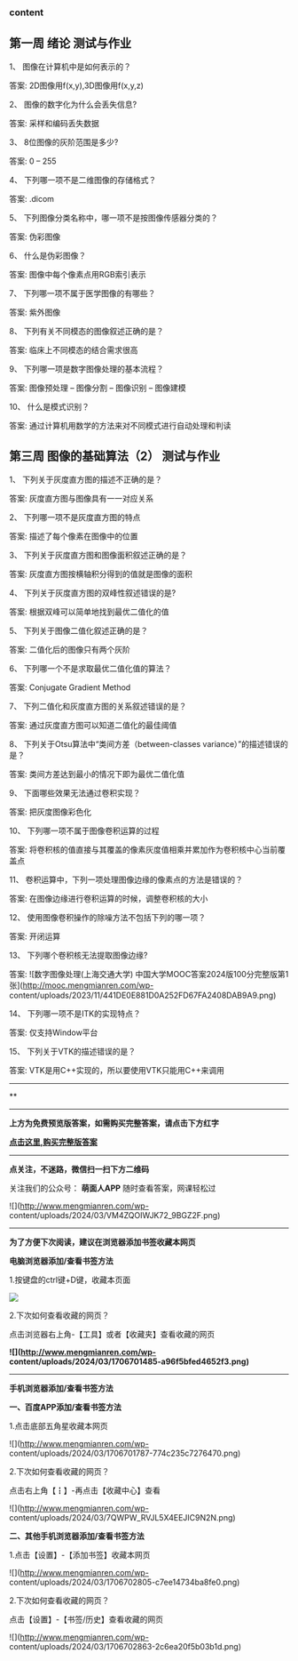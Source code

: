### content

## 第一周 绪论 测试与作业

1、 图像在计算机中是如何表示的？

答案: 2D图像用f(x,y),3D图像用f(x,y,z)  

2、 图像的数字化为什么会丢失信息?

答案: 采样和编码丢失数据

3、 8位图像的灰阶范围是多少?

答案: 0 – 255

4、 下列哪一项不是二维图像的存储格式？

答案: .dicom

5、 下列图像分类名称中，哪一项不是按图像传感器分类的？

答案: 伪彩图像

6、 什么是伪彩图像？

答案: ‍图像中每个像素点用RGB索引表示‍

7、 下列哪一项不属于医学图像的有哪些？

答案: 紫外图像

8、 下列有关不同模态的图像叙述正确的是？

答案: 临床上不同模态的结合需求很高

9、 下列哪一项是数字图像处理的基本流程？

答案: 图像预处理 – 图像分割 – 图像识别 – 图像建模

10、 什么是模式识别？

答案: 通过计算机用数学的方法来对不同模式进行自动处理和判读

## 第三周 图像的基础算法（2） 测试与作业

1、 下列关于灰度直方图的描述不正确的是？

答案: 灰度直方图与图像具有一一对应关系

2、 下列哪一项不是灰度直方图的特点

答案: 描述了每个像素在图像中的位置

3、 下列关于灰度直方图和图像面积叙述正确的是？

答案: 灰度直方图按横轴积分得到的值就是图像的面积

4、 下列关于灰度直方图的双峰性叙述错误的是?

答案: 根据双峰可以简单地找到最优二值化的值

5、 下列关于图像二值化叙述正确的是？

答案: 二值化后的图像只有两个灰阶

6、 下列哪一个不是求取最优二值化值的算法？

答案: Conjugate Gradient Method

7、 下列二值化和灰度直方图的关系叙述错误的是？

答案: 通过灰度直方图可以知道二值化的最佳阈值

8、 下列关于Otsu算法中“类间方差（between-classes variance）”的描述错误的是？

答案: 类间方差达到最小的情况下即为最优二值化值

9、 下面哪些效果无法通过卷积实现？

答案: 把灰度图像彩色化

10、 下列哪一项不属于图像卷积运算的过程

答案: 将卷积核的值直接与其覆盖的像素灰度值相乘并累加作为卷积核中心当前覆盖点

11、 卷积运算中，下列一项处理图像边缘的像素点的方法是错误的？

答案: 在图像边缘进行卷积运算的时候，调整卷积核的大小

12、 使用图像卷积操作的除噪方法不包括下列的哪一项？

答案: 开闭运算

13、 下列哪个卷积核无法提取图像边缘?

答案: ![数字图像处理\(上海交通大学\)
中国大学MOOC答案2024版100分完整版第1张](http://mooc.mengmianren.com/wp-
content/uploads/2023/11/441DE0E881D0A252FD67FA2408DAB9A9.png)

14、 下列哪一项不是ITK的实现特点？

答案: 仅支持Window平台

15、 下列关于VTK的描述错误的是？

答案: VTK是用C++实现的，所以要使用VTK只能用C++来调用

* * *

**

* * *

**上方为免费预览版答案，如需购买完整答案，请点击下方红字**

[**点击这里,购买完整版答案**](http://mooc.mengmianren.com/mooc/337867.html)

* * *

**点关注，不迷路，微信扫一扫下方二维码**

关注我们的公众号： **萌面人APP** 随时查看答案，网课轻松过

![](http://www.mengmianren.com/wp-
content/uploads/2024/03/VM4ZQOIWJK72_9BGZ2F.png)

* * *

**为了方便下次阅读，建议在浏览器添加书签收藏本网页**

**电脑浏览器添加/查看书签方法**

1.按键盘的ctrl键+D键，收藏本页面

![](http://www.mengmianren.com/wp-content/uploads/2024/03/AF9T_JKKHAJN.png)

2.下次如何查看收藏的网页？

点击浏览器右上角-【工具】或者【收藏夹】查看收藏的网页

**![](http://www.mengmianren.com/wp-
content/uploads/2024/03/1706701485-a96f5bfed4652f3.png)**

* * *

**手机浏览器添加/查看书签方法**

**一、百度APP添加/查看书签方法**

1.点击底部五角星收藏本网页

![](http://www.mengmianren.com/wp-
content/uploads/2024/03/1706701787-774c235c7276470.png)

2.下次如何查看收藏的网页？

点击右上角【┇】-再点击【收藏中心】查看

![](http://www.mengmianren.com/wp-
content/uploads/2024/03/7QWPW_RVJL5X4EEJIC9N2N.png)

**二、其他手机浏览器添加/查看书签方法**

1.点击【设置】-【添加书签】收藏本网页

![](http://www.mengmianren.com/wp-
content/uploads/2024/03/1706702805-c7ee14734ba8fe0.png)

2.下次如何查看收藏的网页？

点击【设置】-【书签/历史】查看收藏的网页

![](http://www.mengmianren.com/wp-
content/uploads/2024/03/1706702863-2c6ea20f5b03b1d.png)

